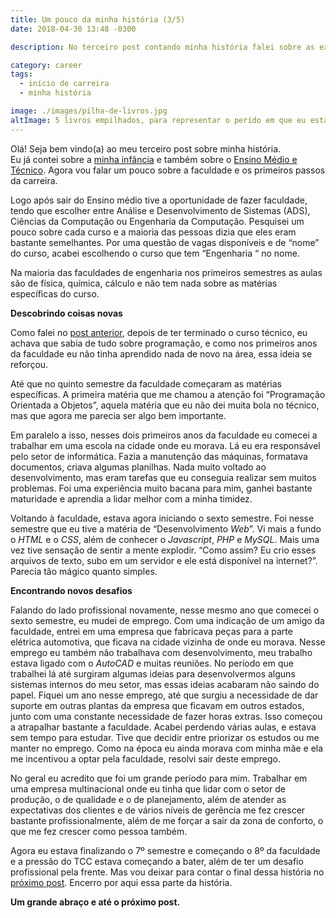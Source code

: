 ```yaml
---
title: Um pouco da minha história (3/5)
date: 2018-04-30 13:48 -0300

description: No terceiro post contando minha história falei sobre as experiências na faculdade, desde como foi a decisão do curso até o começo do TCC.'

category: career
tags:
  - início de carreira
  - minha história

image: ./images/pilha-de-livros.jpg
altImage: 5 livros empilhados, para representar o perído em que eu estava na faculdade.
---
```


Olá! Seja bem vindo(a) ao meu terceiro post sobre minha história.  
Eu já contei sobre a [minha infância](/um-pouco-da-minha-historia-1-5) e também sobre o [Ensino Médio e Técnico](/um-pouco-da-minha-historia-2-5). Agora vou falar um pouco sobre a faculdade e os primeiros passos da carreira.

<!-- end_excerpt -->

Logo após sair do Ensino médio tive a oportunidade de fazer faculdade, tendo que escolher entre Análise e Desenvolvimento de Sistemas (ADS), Ciências da Computação ou Engenharia da Computação. Pesquisei um pouco sobre cada curso e a maioria das pessoas dizia que eles eram bastante semelhantes. Por uma questão de vagas disponíveis e de “nome” do curso, acabei escolhendo o curso que tem “Engenharia “ no nome.

Na maioria das faculdades de engenharia nos primeiros semestres as aulas são de física, química, cálculo e não tem nada sobre as matérias específicas do curso.

**Descobrindo coisas novas**

Como falei no [post anterior](/um-pouco-da-minha-historia-2-5), depois de ter terminado o curso técnico, eu achava que sabia de tudo sobre programação, e como nos primeiros anos da faculdade eu não tinha aprendido nada de novo na área, essa ideia se reforçou.

Até que no quinto semestre da faculdade começaram as matérias específicas. A primeira matéria que me chamou a atenção foi “Programação Orientada a Objetos”, aquela matéria que eu não dei muita bola no técnico, mas que agora me parecia ser algo bem importante.

Em paralelo a isso, nesses dois primeiros anos da faculdade eu comecei a trabalhar em uma escola na cidade onde eu morava. Lá eu era responsável pelo setor de informática. Fazia a manutenção das máquinas, formatava documentos, criava algumas planilhas. Nada muito voltado ao desenvolvimento, mas eram tarefas que eu conseguia realizar sem muitos problemas. Foi uma experiência muito bacana para mim, ganhei bastante maturidade e aprendia a lidar melhor com a minha timidez.

Voltando à faculdade, estava agora iniciando o sexto semestre. Foi nesse semestre que eu tive a matéria de “Desenvolvimento _Web_”. Vi mais a fundo o _HTML_ e o _CSS_, além de conhecer o _Javascript_, _PHP_ e _MySQL_. Mais uma vez tive sensação de sentir a mente explodir. “Como assim? Eu crio esses arquivos de texto, subo em um servidor e ele está disponível na internet?”. Parecia tão mágico quanto simples.

**Encontrando novos desafios**

Falando do lado profissional novamente, nesse mesmo ano que comecei o sexto semestre, eu mudei de emprego. Com uma indicação de um amigo da faculdade, entrei em uma empresa que fabricava peças para a parte elétrica automotiva, que ficava na cidade vizinha de onde eu morava. Nesse emprego eu também não trabalhava com desenvolvimento, meu trabalho estava ligado com o _AutoCAD_ e muitas reuniões. No período em que trabalhei lá até surgiram algumas ideias para desenvolvermos alguns sistemas internos do meu setor, mas essas ideias acabaram não saindo do papel. Fiquei um ano nesse emprego, até que surgiu a necessidade de dar suporte em outras plantas da empresa que ficavam em outros estados, junto com uma constante necessidade de fazer horas extras. Isso começou a atrapalhar bastante a faculdade. Acabei perdendo várias aulas, e estava sem tempo para estudar. Tive que decidir entre priorizar os estudos ou me manter no emprego. Como na época eu ainda morava com minha mãe e ela me incentivou a optar pela faculdade, resolvi sair deste emprego.

No geral eu acredito que foi um grande período para mim. Trabalhar em uma empresa multinacional onde eu tinha que lidar com o setor de produção, o de qualidade e o de planejamento, além de atender as expectativas dos clientes e de vários níveis de gerência me fez crescer bastante profissionalmente, além de me forçar a sair da zona de conforto, o que me fez crescer como pessoa também.

Agora eu estava finalizando o 7º semestre e começando o 8º da faculdade e a pressão do TCC estava começando a bater, além de ter um desafio profissional pela frente. Mas vou deixar para contar o final dessa história no [próximo post](/um-pouco-da-minha-historia-4-5). Encerro por aqui essa parte da história.

**Um grande abraço e até o próximo post.**
